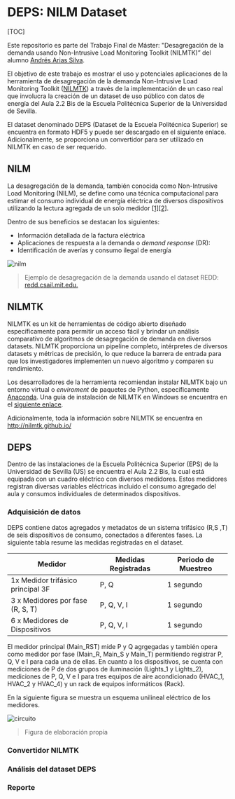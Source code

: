 # DEPS: NILM Dataset
[TOC]

Este repositorio es parte del Trabajo Final de Máster: "Desagregación de la demanda usando Non-Intrusive Load Monitoring Toolkit (NILMTK)”  del alumno [Andrés Arias Silva](https://www.linkedin.com/in/ariassilva/).

El objetivo de este trabajo es mostrar el uso y potenciales aplicaciones de la herramienta de desagregación de la demanda Non-Intrusive Load Monitoring Toolkit ([NILMTK](http://nilmtk.github.io/)) a través de la implementación de un caso real que involucra la creación de un dataset de uso público con datos de energía del Aula 2.2 Bis de la Escuela Politécnica Superior de la Universidad de Sevilla.

El dataset denominado DEPS (Dataset de la Escuela Politécnica Superior) se encuentra en formato HDF5 y puede ser descargado en el siguiente enlace. Adicionalmente, se proporciona un convertidor para ser utilizado en NILMTK en caso de ser requerido.



## NILM

La desagregación de la demanda, también conocida como Non-Intrusive Load Monitoring  (NILM), se define como una técnica computacional para estimar el consumo individual de energía eléctrica de diversos dispositivos utilizando la lectura agregada de un solo medidor [[1]](https://ieeexplore.ieee.org/document/192069?section=abstract)[[2]](https://spiral.imperial.ac.uk/handle/10044/1/49452).

Dentro de sus beneficios se destacan los siguientes:

- Información detallada de la factura eléctrica
- Aplicaciones de respuesta a la demanda o *demand response* (DR): 
- Identificación de averías y consumo ilegal de energía

![nilm](C:\Users\arias\Documents\GitHub\DEPS_NILM_Dataset\imagenes\nilm.svg)

> Ejemplo de desagregación de la demanda usando el dataset REDD: [redd.csail.mit.edu.]()

## NILMTK

NILMTK es un kit de herramientas de código abierto diseñado específicamente para permitir un acceso fácil y brindar un análisis comparativo de algoritmos de desagregación de demanda en diversos datasets. NILMTK proporciona un pipeline completo, intérpretes de diversos datasets y métricas de precisión, lo que reduce la barrera de entrada para que los investigadores implementen un nuevo algoritmo y comparen su rendimiento. 

Los desarrolladores de la herramienta recomiendan instalar NILMTK bajo un entorno virtual o *enviroment* de paquetes de Python, específicamente [Anaconda]([www.anaconda.com/distribution](https://www.anaconda.com/distribution/).). Una guía de instalación de NILMTK en Windows se encuentra en el [siguiente enlace](). 

Adicionalmente, toda la información sobre NILMTK se encuentra en http://nilmtk.github.io/

## DEPS

Dentro de las instalaciones de la Escuela Politécnica Superior (EPS) de la Universidad de Sevilla (US) se encuentra el Aula 2.2 Bis, la cual está equipada con un cuadro eléctrico con diversos medidores. Estos medidores registran diversas variables eléctricas incluido el consumo agregado del aula y consumos individuales de determinados dispositivos. 

### Adquisición de datos

DEPS contiene datos agregados y metadatos de un sistema trifásico (R,S ,T) de seis dispositivos de consumo, conectados a diferentes fases. La siguiente tabla resume las medidas registradas en el dataset.

| Medidor                           | Medidas Registradas | Periodo de Muestreo |
| --------------------------------- | ------------------- | ------------------- |
| 1x Medidor trifásico principal 3F | P, Q                | 1 segundo           |
| 3 x Medidores por fase (R, S, T)  | P, Q, V, I          | 1 segundo           |
| 6 x Medidores de Dispositivos     | P, Q, V, I          | 1 segundo           |

El medidor principal (Main_RST) mide P y Q agrgegadas y también opera como medidor por fase (Main_R, Main_S y Main_T) permitiendo registrar P,  Q, V e I  para cada una de ellas. En cuanto a los dispositivos, se cuenta con mediciones de P de dos grupos de iluminación (Lights_1 y Lights_2), mediciones de P, Q, V e I para tres equipos de aire acondicionado (HVAC_1, HVAC_2 y HVAC_4) y un rack de equipos informáticos (Rack). 

En la siguiente figura se muestra un esquema unilineal eléctrico de los medidores.

![circuito](C:\Users\arias\Documents\GitHub\DEPS_NILM_Dataset\imagenes\circuito.svg)

> Figura de elaboración propia

### Convertidor NILMTK



### Análisis del dataset DEPS



### Reporte

